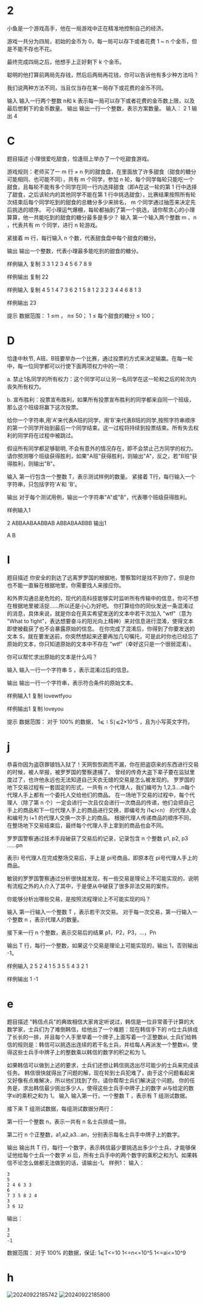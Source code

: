 # 2 
小鱼是一个游戏高手，他在一局游戏中正在精准地控制自己的经济。

游戏一共分为四局，初始的金币为 0，每一局可以存下或者花费 1 ~ n 个金币，但是不能不存也不花。

最终完成四局之后，他想手上正好剩下 k 个金币。

聪明的他打算前两局先存钱，然后后两局再花钱，你可以告诉他有多少种方法吗？

我们说两种方法不同，当且仅当存在某一局存下或花费的金币不同。

输入
输入一行两个整数 
n和 k
表示每一局可以存下或者花费的金币数上限，以及最后想剩下的金币数量。
输出
输出一行一个整数，表示方案数量。
输入：
2 1
输出
4
# C
题目描述
小理很爱吃甜食，恰逢班上举办了一个吃甜食游戏。

游戏规则：老师买了一 m 行 × n
列的甜食盘，在里面放了许多甜食（甜食的糖分可能相同、也可能不同），共有 m 个同学，参加 n 轮，每个同学每轮只能吃一个甜食，且每轮不能有多个同学在同一行内选择甜食（即A在这一轮的第 1 行中选择了甜食，之后该轮内的其他同学不能在第 1 行中挑选甜食），比赛结果按照所有轮次结束后每个同学吃到的甜食的总糖分多少来排名， m 个同学通过抽签来决定先后挑选的顺序。
可小理运气爆棚，每轮都抽到了第一个挑选，请你帮贪心的小理算算，他一共能吃到的甜食的糖分最多是多少？
输入
第一个输入两个整数 m 、n ，代表共有 m 个同学，进行 n 轮游戏。

紧接着 m 行，每行输入 n 个数，代表甜食盘中每个甜食的糖分。

输出
输出一个整数，代表小理最多能吃到的甜食的糖分。

样例输入
复制
3 3
1 2 3
4 5 6
7 8 9


样例输出
复制
22


样例输入
复制
4 5
1 4 7 3 6
2 1 5 8 1
2 3 2 3 4
4 6 8 1 3

样例输出
23

提示
数据范围：
1 ≤m ， n≤ 50；
1 ≤ 每个甜食的糖分 ≤ 100；
# D
恰逢中秋节, A班、B班要举办一个比赛，通过投票的方式来决定输赢。在每一轮中，每一位同学都可以行使下面两项权力中的一项：

a. 禁止1名同学的所有权力：这个同学可以让另一名同学在这一轮和之后的轮次内丧失所有权力。

b. 宣布胜利：投票宣布胜利，如果所有投票宣布胜利的同学都来自同一个班级，那么这个班级将赢下这次投票。

给你一个字符串,用'A'来代表A班的同学，用'B'来代表B班的同学,按照字符串顺序的第一个同学开始到最后一个同学结束。这一过程将持续到投票结束。所有失去权利的同学将在过程中被跳过。

假设所有同学都足够聪明, 不会有意外的情况存在，即不会禁止己方同学的权力。
请你预测哪个班级获得胜利，如果"A班"获得胜利，则输出"A"，反之，若"B班"获得胜利，则输出"B"。

输入
第一行包含一个整数 
T，表示测试样例的数量。
紧接着 
T行，每行输入一个字符串，只包括字符'A'和 'B'。

输出
对于每个测试用例，输出一个字符串"A"或"B"，代表哪个班级获得胜利。

样例输入1

2
ABBAABAABBAB
ABBABAABBB
输出1

A
B

# I
题目描述
你安全的到达了远离罗罗国的根据地，警察暂时是找不到你了，但是你也不能一直躲在根据地里，你需要找人来接应你。

和外界沟通总是危险的，现代的高科技能够实时监听所有传输中的信息，你可不想在根据地里被活捉……所以还是小心为好吧。
你打算给你的同伙发送一条混淆过的消息，具体来说，就是你会在真实希望发送的文本中若干次加入 "wtf"（意为 "What to fight"，表达想要奋斗的阳光向上精神）来对信息进行混淆，使得文本即使被截获了也不会暴露原始的信息。
在你完成了混淆后，你得到了你要发送的文本 
S，就在要发送前，你突然想起来还要再加几句嘱托，可是此时你也已经忘了原始的文本，你只知道原始的文本中不存在 "wtf"（幸好这只是一个很弱混淆）。

你可以帮忙求出原始的文本是什么吗？

输入
输入一行一个字符串 
S ，表示混淆过后的信息。

输出
输出一行一个字符串，表示符合条件的原始文本。

样例输入1
复制
lovewtfyou


样例输出1
复制
loveyou


提示
数据范围：
对于 
100% 的数据，
1⩽∣S∣⩽2×10^5
 ，且为小写英文字符。

# j
恭喜你因为盗窃罪锒铛入狱了！天网恢恢疏而不漏，你在把盗窃来的东西进行交易的时候，被人举报，被罗罗国的警察逮捕了。
曾经的传奇大盗下辈子要在监狱里度过了，也许他永远也无法知道自己天衣无缝的交易是怎么被发现的。
罗罗国的地下交易过程有一套固定的形式，一共有 
n 个代理人，我们编号为 1,2,3....n每个代理人手上都有一个委托人交给他们的商品。
在一场地下交易的过程中，每个代理人（除了第 n 个）一定会进行一次且仅会进行一次商品的传递，他们会把自己手上的商品和下一位代理人手上的商品进行交换，即编号为 
i1⩽i<n） 的代理人会和编号为 
i+1 的代理人交换一次手上的商品。
根据代理人传递商品的顺序不同，在整场地下交易结束后，最终每个代理人手上拿到的商品也会不同。

罗罗国警察通过技术手段破获了交易后的记录，记录包含 
n 个整数 p1, p2, p3 ......pn

表示i 号代理人在完成整场交易后，手上是 
pi号商品，即原本在 pi号代理人手上的商品。

敏锐的罗罗国警察通过分析很快就发现，有一些交易是理论上不可能实现的，说明有流程之外的人介入了其中，于是便从中破获了很多非法交易的案件。

你能够分析出哪些交易，是按照流程理论上不可能实现的吗？

输入
第一行输入一个整数 
T ，表示若干次交易。
对于每一次交易，第一行输入一个整数 n ，表示代理人的数量。

接下来一行 n 个整数，表示交易后的结果 p1，P2，P3，...，Pn

输出
T 行，每行一个整数，如果这个交易是理论上可能实现的，输出 1，否则输出 -1。

样例输入
2
5
2 4 1 5 3
5
5 4 3 2 1


样例输出
1
-1

# e
题目描述
"韩信点兵"的典故相信大家肯定听说过，韩信是一位非常善于计算的大数学家，士兵们为了难倒韩信，给他出了一个难题：现在韩信手下的 
n位士兵排成了长长的一排，并且每个人手里举着一个牌子,上面写着一个正整数ai,
士兵们给韩信的规则是：韩信可以挑选出连续的若干名士兵，并给每人再派发一个整数xi，使得这些士兵手中牌子上的整数乘以韩信的数字的积之和为 1。

如果韩信可以做到上述的要求，士兵们还想让韩信挑选出尽可能少的士兵来完成该任务。
韩信很快就得出了问题的解，现在轮到士兵犯难了，由于这个问题看起来又好像有点难解决，所以他们找到了你，请你帮帮士兵们解决这个问题。
你的任务是，求出韩信最少挑出多少人，使得这些士兵手中牌子上的数字 ai与给定的数字xi​的乘积之和为 1。
输入
输入第一行，一个整数 T ，表示有 T 组测试数据。

接下来 
T 组测试数据，每组测试数据分两行：

第一行一个整数 n，表示一共有 n 名士兵排成一排。

第二行 
n 个正整数，a1,a2,a3...an，分别表示每名士兵手中牌子上的数字。

输出
输出共 T 行，每行一个数字，表示韩信最少要挑选出多少个士兵，才能够保证他给每个士兵一个数字 xi
后，所有士兵手中的两个数字的乘积之和为1。如果韩信不论怎么做都无法做到的话，请输出-1。
样例1：
输入：
```
3
5
2 4 6 3 3
6
7 3 5 8 2 4
3
3 6 12
```
输出：
```
3 
2
-1
```
数据范围：
对于 100% 的数据，保证:
1⩽T<=10
1<=n<=10^5
1<=ai<=10^9 


# h
![20240922185742](https://cdn.jsdelivr.net/gh/wawzysys/imgbed@main/20240922185742.png)
![20240922185800](https://cdn.jsdelivr.net/gh/wawzysys/imgbed@main/20240922185800.png)
